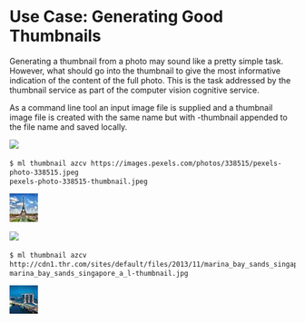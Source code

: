Use Case: Generating Good Thumbnails
====================================

Generating a thumbnail from a photo may sound like a pretty simple
task. However, what should go into the thumbnail to give the most
informative indication of the content of the full photo. This is the
task addressed by the thumbnail service as part of the computer vision
cognitive service.

As a command line tool an input image file is supplied and a thumbnail
image file is created with the same name but with -thumbnail appended
to the file name and saved locally.

![](https://images.pexels.com/photos/338515/pexels-photo-338515.jpeg)
```console
$ ml thumbnail azcv https://images.pexels.com/photos/338515/pexels-photo-338515.jpeg
pexels-photo-338515-thumbnail.jpeg
```
![](pexels-photo-338515-thumbnail.jpeg)

![](http://cdn1.thr.com/sites/default/files/2013/11/marina_bay_sands_singapore_a_l.jpg)
```console
$ ml thumbnail azcv http://cdn1.thr.com/sites/default/files/2013/11/marina_bay_sands_singapore_a_l.jpg
marina_bay_sands_singapore_a_l-thumbnail.jpg
```
![](marina_bay_sands_singapore_a_l-thumbnail.jpg)
